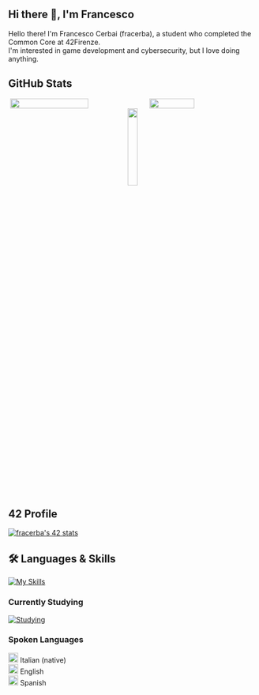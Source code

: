 ## Hi there 👋, I'm Francesco
Hello there! I'm Francesco Cerbai (fracerba), a student who completed the Common Core at 42Firenze.  
I'm interested in game development and cybersecurity, but I love doing anything.

## GitHub Stats
<div style="display: flex; justify-content: center;">
  <img width="56%" src="https://github-readme-stats.vercel.app/api?username=fracerba&theme=transparent&show_icons=true">
  <img width="42.5%" src="https://github-readme-stats.vercel.app/api/top-langs/?username=fracerba&theme=transparent&layout=compact">
</div>
<!-- Centered profile views counter -->
<div align="center">
  <img width="20%" src="https://komarev.com/ghpvc/?username=fracerba&label=PROFILE+VIEWS">
</div>

## 42 Profile
[![fracerba's 42 stats](https://badge.mediaplus.ma/darkblue/fracerba?1337Badge=off&UM6P=off)](https://github.com/oakoudad/badge42)

## 🛠️ Languages & Skills
[![My Skills](https://skillicons.dev/icons?i=c,cpp,html,js,bootstrap,py,django,bash,linux,docker,git,github,vscode,notion)](https://skillicons.dev)

### Currently Studying
[![Studying](https://skillicons.dev/icons?i=css,ts,react,vite,nextjs,haskell)](https://skillicons.dev)

### Spoken Languages
<img src="https://cdnjs.cloudflare.com/ajax/libs/twemoji/14.0.2/svg/1f1ee-1f1f9.svg" width="20"/> Italian (native)  
<img src="https://cdnjs.cloudflare.com/ajax/libs/twemoji/14.0.2/svg/1f1ec-1f1e7.svg" width="20"/> English  
<img src="https://cdnjs.cloudflare.com/ajax/libs/twemoji/14.0.2/svg/1f1ea-1f1f8.svg" width="20"/> Spanish  

<!--
**fracerba/fracerba** is a ✨ _special_ ✨ repository because its `README.md` (this file) appears on your GitHub profile.

Here are some ideas to get you started:

- 🔭 I’m currently working on ...
- 🌱 I’m currently learning ...
- 👯 I’m looking to collaborate on ...
- 🤔 I’m looking for help with ...
- 💬 Ask me about ...
- 📫 How to reach me: ...
- 😄 Pronouns: ...
- ⚡ Fun fact: ...
-->
